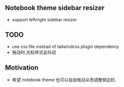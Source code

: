 ## Notebook theme sidebar resizer

- support left/right sidebar resizer

## TODO

- use css file instead of tailwindcss plugin dependency
- 拖动时,光标样式会抖动

## Motivation

- 希望 notebook theme 也可以自由拖动从而调整侧边栏.
